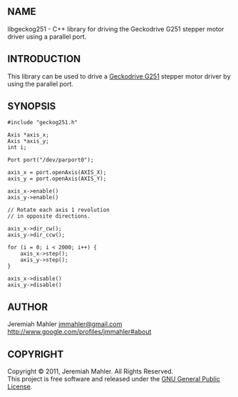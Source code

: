 
NAME
----

libgeckog251 - C++ library for driving the Geckodrive G251 stepper motor driver using a parallel port.

INTRODUCTION
------------

This library can be used to drive a [Geckodrive G251][g251] stepper motor
driver by using the parallel port.

  [g251]: http://www.geckodrive.com/product.aspx?c=3&i=14471

SYNOPSIS
--------

    #include "geckog251.h"

    Axis *axis_x;
    Axis *axis_y;
    int i;
       
    Port port("/dev/parport0");
        
    axis_x = port.openAxis(AXIS_X);
    axis_y = port.openAxis(AXIS_Y);
          
    axis_x->enable()
    axis_y->enable()
         
    // Rotate each axis 1 revolution
    // in opposite directions.
         
    axis_x->dir_cw();
    axis_y->dir_ccw();
           
    for (i = 0; i < 2000; i++) {
        axis_x->step();
        axis_y->step();
    }
     
    axis_x->disable()
    axis_y->disable()


AUTHOR
------

Jeremiah Mahler <jmmahler@gmail.com>  
<http://www.google.com/profiles/jmmahler#about>

COPYRIGHT
---------

Copyright &copy; 2011, Jeremiah Mahler.  All Rights Reserved.<br>
This project is free software and released under
the [GNU General Public License][gpl].

 [gpl]: http://www.gnu.org/licenses/gpl.html

